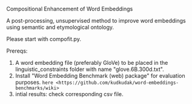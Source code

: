Compositional Enhancement of Word Embeddings

A post-processing, unsupervised method to improve word embeddings using semantic and etymological ontology. 

Please start with compofit.py.


Prereqs:
1. A word embedding file (preferably GloVe) to be placed in the  linguistic_constraints folder with name "glove.6B.300d.txt".
2. Install "Word Embedding Benchmark (web) package" for evaluation purposes. `here <https://github.com/kudkudak/word-embeddings-benchmarks/wiki>`
3. intial results: check corresponding csv file.
